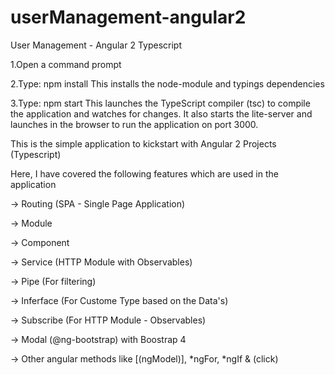# userManagement-angular2

User Management - Angular 2 Typescript

1.Open a command prompt

2.Type: npm install This installs the node-module and typings dependencies

3.Type: npm start This launches the TypeScript compiler (tsc) to compile the application and watches for changes. It also starts the lite-server and launches in the browser to run the application on port 3000.

This is the simple application to kickstart with Angular 2 Projects (Typescript)

Here, I have covered the following features which are used in the application

-> Routing (SPA - Single Page Application)

-> Module

-> Component

-> Service (HTTP Module with Observables)

-> Pipe (For filtering)

-> Inferface (For Custome Type based on the Data's)

-> Subscribe (For HTTP Module - Observables)

-> Modal (@ng-bootstrap) with Boostrap 4

-> Other angular methods like [(ngModel)], *ngFor, *ngIf & (click)

